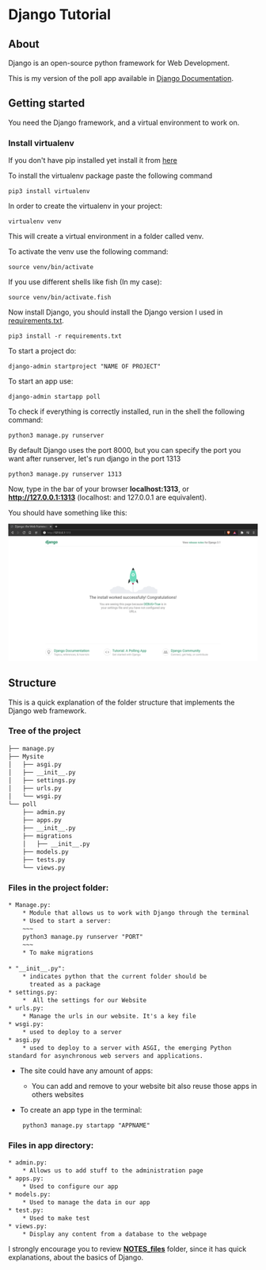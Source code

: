 # Django Tutorial

## About
Django is an open-source python framework for Web Development.

This is my version of the poll app available in 
[Django Documentation](https://docs.djangoproject.com/en/3.1/intro/tutorial01/).


## Getting started

You need the Django framework, and a virtual environment to work on.

### Install virtualenv
If you don't have pip installed yet install it from [here](https://packaging.python.org/guides/installing-using-linux-tools/#installing-pip-setuptools-wheel-with-linux-package-managers)

To install the virtualenv package paste the following command

```
pip3 install virtualenv
```
In order to create the virtualenv in your project:

```
virtualenv venv
```
This will create a virtual environment in a folder called venv.

To activate the venv use the following command:

```
source venv/bin/activate
```
If you use different shells like fish (In my case):

```
source venv/bin/activate.fish
```
Now install Django, you should install the Django version I used in [requirements.txt](https://github.com/Daniel1404/Poll-app/blob/main/requirements.txt).

```
pip3 install -r requirements.txt
```

To start a project do:

```
django-admin startproject "NAME OF PROJECT"
```

To start an app use:

```
django-admin startapp poll
```
To check if everything is correctly installed, run in the shell the following command:

```
python3 manage.py runserver 
```
By default Django uses the port 8000, but you can specify the port you want after runserver, let's run django in the port 1313

```
python3 manage.py runserver 1313 
```

Now, type in the bar of your browser **localhost:1313**, or **http://127.0.0.1:1313** (localhost: and 127.0.0.1 are equivalent). 

You should have something like this:

![First Django Screenshot](.screenshots/first.jpg "First website with Django")

## Structure

This is a quick explanation of the folder structure that implements the Django web framework.
### Tree of the project

```
├── manage.py
├── Mysite
│   ├── asgi.py
│   ├── __init__.py
│   ├── settings.py
│   ├── urls.py
│   └── wsgi.py
└── poll
    ├── admin.py
    ├── apps.py
    ├── __init__.py
    ├── migrations
    │   ├── __init__.py
    ├── models.py
    ├── tests.py
    └── views.py
```


### Files in the project folder:

    * Manage.py:
        * Module that allows us to work with Django through the terminal
        * Used to start a server:
        ~~~
        python3 manage.py runserver "PORT"
        ~~~
        * To make migrations
        
    * "__init__.py":
        * indicates python that the current folder should be 
          treated as a package
    * settings.py:
        *  All the settings for our Website    
    * urls.py:
        * Manage the urls in our website. It's a key file
    * wsgi.py:
        * used to deploy to a server
    * asgi.py
        * used to deploy to a server with ASGI, the emerging Python standard for asynchronous web servers and applications.
        
* The site could have any amount of apps:

    * You can add and remove to your website bit also reuse those apps
    in others websites
    
* To create an app type in the terminal:
~~~
    python3 manage.py startapp "APPNAME"
~~~

### Files in app directory:
    * admin.py:
        * Allows us to add stuff to the administration page
    * apps.py:
        * Used to configure our app 
    * models.py:
        * Used to manage the data in our app
    * test.py:
        * Used to make test
    * views.py:
        * Display any content from a database to the webpage


I strongly encourage you to review [**NOTES_files**](https://github.com/Daniel1404/Poll-app/blob/main/NOTES_files) folder, since it has quick explanations, about the basics of Django.

